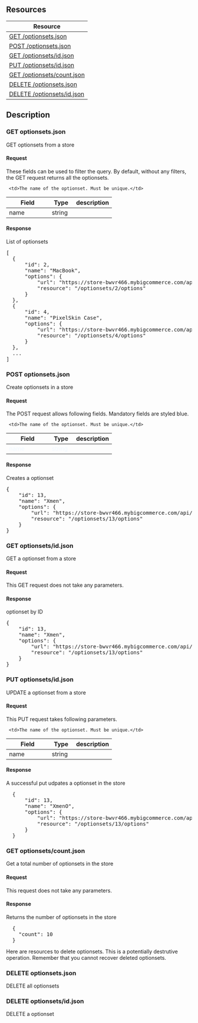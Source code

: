 ## Resources
<table class="table table-bordered ">
  <thead>
   <tr>
     <th>Resource</th>
   </tr>
 </thead>
 <tbody>
   <tr>
     <td><a href="#get-optionsetsjson">GET  /optionsets.json</a></td>
     
   </tr>
   <tr>
     <td><a href="#post-optionsetsjson">POST /optionsets.json </a></td>
     
   </tr>
   <tr>
     <td><a href="#get-optionsetsidjson">GET /optionsets/id.json</a></td>
     
   </tr>
   <tr>
     <td><a href="#put-optionsetsidjson">PUT /optionsets/id.json</a></td>
     
   </tr>
   <tr>
     <td><a href="#get-optionsetscountjson">GET /optionsets/count.json</a></td>
     
   </tr>
   <tr>
     <td><a href="#delete-optionsetsjson">DELETE /optionsets.json</a></td>
     
   </tr>
   <tr>
     <td><a href="#delete-optionsetsidjson">DELETE /optionsets/id.json</a></td>
     
   </tr>
   
 </tbody>
</table>
   
## Description
### GET optionsets.json
GET optionsets from a store

#### Request
These fields can be used to filter the query. By default, without any filters, the GET request returns all the optionsets.

<table class="table table-bordered ">
  <thead>
   <tr>
     <th style="width: 100px;">Field</th>
     <th style="width: 50px;">Type</th>
     <th>description</th>
   </tr>
  </thead>
  <tbody>
   
   <tr>
     <td>name</td>
     <td>string</td>
     
     <td>The name of the optionset. Must be unique.</td>
   </tr>
   
   
  </tbody>
</table>

#### Response
List of optionsets
<pre>
[
  {
      "id": 2,
      "name": "MacBook",
      "options": {
          "url": "https://store-bwvr466.mybigcommerce.com/api/v2/optionsets/2/options.json",
          "resource": "/optionsets/2/options"
      }
  },
  {
      "id": 4,
      "name": "PixelSkin Case",
      "options": {
          "url": "https://store-bwvr466.mybigcommerce.com/api/v2/optionsets/4/options.json",
          "resource": "/optionsets/4/options"
      }
  },
  ...
]
</pre>

### POST optionsets.json
Create optionsets in a store

#### Request
The POST request allows following fields. Mandatory fields are styled blue.
<style type="text/css">
tr.mandatory {
  color: aliceblue;
}
</style>

<table class="table table-bordered ">
  <thead>
   <tr>
     <th style="width: 100px;">Field</th>
     <th style="width: 50px;">Type</th>
     <th>description</th>
   </tr>
  </thead>
  <tbody>
   
   <tr class="mandatory">
     <td>name</td>
     <td>string</td>
     
     <td>The name of the optionset. Must be unique.</td>
   </tr>
   
  </tbody>
</table>

#### Response
Creates a optionset
<pre>
{
    "id": 13,
    "name": "Xmen",
    "options": {
        "url": "https://store-bwvr466.mybigcommerce.com/api/v2/optionsets/13/options.json",
        "resource": "/optionsets/13/options"
    }
}
</pre>   

### GET optionsets/id.json
GET a optionset from a store

#### Request
This GET request does not take any parameters.

#### Response
optionset by ID
<pre>
{
    "id": 13,
    "name": "Xmen",
    "options": {
        "url": "https://store-bwvr466.mybigcommerce.com/api/v2/optionsets/13/options.json",
        "resource": "/optionsets/13/options"
    }
}
</pre>    

### PUT optionsets/id.json
UPDATE a optionset from a store

#### Request
This PUT request takes following parameters.
<table class="table table-bordered ">
  <thead>
   <tr>
     <th style="width: 100px;">Field</th>
     <th style="width: 50px;">Type</th>
     <th>description</th>
   </tr>
  </thead>
  <tbody>
   
   <tr class="">
     <td>name</td>
     <td>string</td>
     
     <td>The name of the optionset. Must be unique.</td>
   </tr>
   
   
  </tbody>
</table>

#### Response
A successful put udpates a optionset in the store 
<pre>
  {
      "id": 13,
      "name": "XmenO",
      "options": {
          "url": "https://store-bwvr466.mybigcommerce.com/api/v2/optionsets/13/options.json",
          "resource": "/optionsets/13/options"
      }
  }
</pre>
### GET optionsets/count.json
Get a total number of optionsets in the store

#### Request
This request does not take any parameters.

#### Response
Returns the number of optionsets in the store 
<pre>
  {
    "count": 10
  }
</pre>
Here are resources to delete optionsets. This is a potentially destrutive operation. Remember that you cannot recover deleted optionsets.

### DELETE optionsets.json
DELETE all optionsets

### DELETE optionsets/id.json
DELETE a optionset
